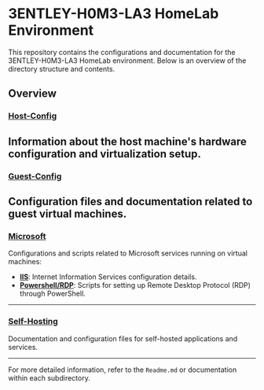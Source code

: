 # 3ENTLEY-H0M3-LA3 HomeLab Environment

This repository contains the configurations and documentation for the 3ENTLEY-H0M3-LA3 HomeLab environment. Below is an overview of the directory structure and contents.


## Overview

### [Host-Config](https://github.com/Mr3ENTLEY/3ENTLEY-H0M3-LA3/blob/main/Host-Config/Host-Config.md)
Information about the host machine's hardware configuration and virtualization setup.
---
### [Guest-Config](https://github.com/Mr3ENTLEY/3ENTLEY-H0M3-LA3/tree/main/Guest-Config)
Configuration files and documentation related to guest virtual machines.
---
### [Microsoft](https://github.com/Mr3ENTLEY/3ENTLEY-H0M3-LA3/tree/main/Guest-Config/Microsoft)
Configurations and scripts related to Microsoft services running on virtual machines:
- [**IIS**](https://github.com/Mr3ENTLEY/3ENTLEY-H0M3-LA3/tree/main/Guest-Config/Microsoft/IIS): Internet Information Services configuration details.
- [**Powershell/RDP**](https://github.com/Mr3ENTLEY/3ENTLEY-H0M3-LA3/tree/main/Guest-Config/Microsoft/Powershell/RDP): Scripts for setting up Remote Desktop Protocol (RDP) through PowerShell.

---
### [Self-Hosting](https://github.com/Mr3ENTLEY/3ENTLEY-H0M3-LA3/tree/main/Guest-Config/Self-Hosting)
Documentation and configuration files for self-hosted applications and services.

---
For more detailed information, refer to the `Readme.md` or documentation within each subdirectory.

